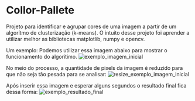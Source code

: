 # Collor-Pallete

Projeto para identificar e agrupar cores de uma imagem a partir de um algorítmo de clusterização (k-means). O intuito desse projeto foi aprender a utilizar melhor 
as bibliotecas matplotlib, numpy e opencv.

Um exemplo:
Podemos utilizar essa imagem abaixo para mostrar o funcionamento do algorítimo.
![exemplo_imagem_inicial](https://user-images.githubusercontent.com/104954437/211902896-f3cad2a6-50c2-424a-844c-4734a848f206.jpg)

No meio do processo, a quantidade de pixels da imagem é reduzido para que não seja tão pesada para se analisar:
![resize_exemplo_imagem_inicial](https://user-images.githubusercontent.com/104954437/211903269-9b1befd0-38de-4723-b93b-8bdb9788150b.jpg)

Após inserir essa imagem e esperar alguns segundos o resultado final fica dessa forma:
![exemplo_resultado_final](https://user-images.githubusercontent.com/104954437/211903637-bdfef458-22fa-4118-b2dd-543a4f38775a.png)
